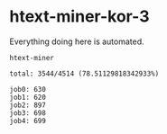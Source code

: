# htext-miner-kor-3

Everything doing here is automated.

```
htext-miner

total: 3544/4514 (78.51129818342933%)

job0: 630
job1: 620
job2: 897
job3: 698
job4: 699
```